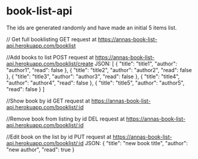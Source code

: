 # book-list-api
The ids are generated randomly and have made an initial 5 items list.

// Get full booklisting
GET request at
https://annas-book-list-api.herokuapp.com/booklist

//Add books to list
POST request at
https://annas-book-list-api.herokuapp.com/booklist/create
JSON:
[
	{
		"title": "title1",
		"author": "author1",
		"read": false
	},
	{
		"title": "title2",
		"author": "author2",
		"read": false
	},
	{
		"title": "title3",
		"author": "author3",
		"read": false
	},
	{
		"title": "title4",
		"author": "author4",
		"read": false
	},
	{
		"title": "title5",
		"author": "author5",
		"read": false
	}
]

//Show book by id
GET request at
https://annas-book-list-api.herokuapp.com/booklist/:id

//Remove book from listing by id
DEL request at
https://annas-book-list-api.herokuapp.com/booklist/:id

//Edit book on the list by id
PUT request at
https://annas-book-list-api.herokuapp.com/booklist/:id
JSON:
{
	"title": "new book title",
	"author": "new author",
	"read": true
}
